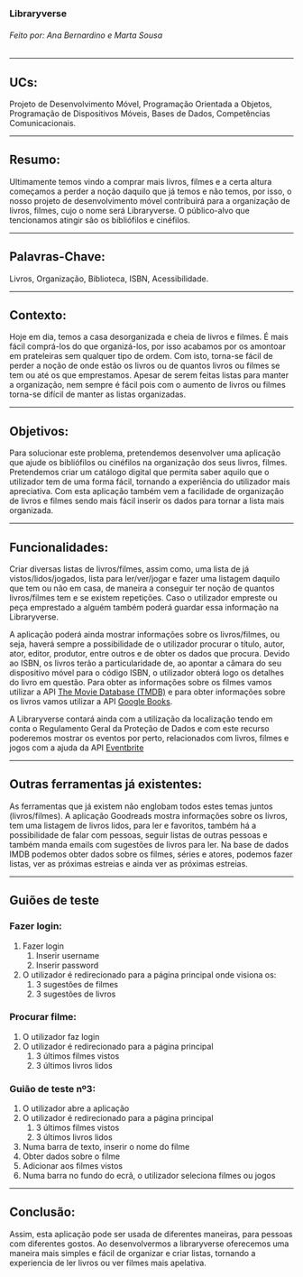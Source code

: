 ### Libraryverse

###### Feito por: Ana Bernardino e Marta Sousa

***


## UCs: 
Projeto de Desenvolvimento Móvel, Programação Orientada a Objetos, Programação de Dispositivos Móveis, Bases de Dados, Competências Comunicacionais.


***


## Resumo: 
Ultimamente temos vindo a comprar mais livros, filmes e a certa altura começamos a perder a noção daquilo que já temos e não temos, por isso, o nosso projeto de desenvolvimento móvel contribuirá para a organização de livros, filmes, cujo o nome será Libraryverse. O público-alvo que tencionamos atingir são os bibliófilos e cinéfilos.


***


## Palavras-Chave: 
Livros, Organização, Biblioteca, ISBN, Acessibilidade.


***


## Contexto: 
Hoje em dia, temos a casa desorganizada e cheia de livros e filmes. É mais fácil comprá-los do que organizá-los, por isso acabamos por os amontoar em prateleiras sem qualquer tipo de ordem. Com isto, torna-se fácil de perder a noção de onde estão os livros ou de quantos livros ou filmes se tem ou até os que emprestamos. Apesar de serem feitas listas para manter a organização, nem sempre é fácil pois com o aumento de livros ou filmes torna-se difícil de manter as listas organizadas.


***


## Objetivos: 
Para solucionar este problema, pretendemos desenvolver uma aplicação que ajude os bibliófilos ou cinéfilos na organização dos seus livros, filmes. Pretendemos criar um catálogo digital que permita saber aquilo que o utilizador tem de uma forma fácil, tornando a experiência do utilizador mais apreciativa. Com esta aplicação também vem a facilidade de organização de livros e filmes sendo mais fácil inserir os dados para tornar a lista mais organizada.


***


## Funcionalidades:
Criar diversas listas de livros/filmes, assim como, uma lista de já vistos/lidos/jogados, lista para ler/ver/jogar e fazer uma listagem daquilo que tem ou não em casa, de maneira a conseguir ter noção de quantos livros/filmes tem e se existem repetições. Caso o utilizador empreste ou peça emprestado a alguém também poderá guardar essa informação na Libraryverse.  

A aplicação poderá ainda mostrar informações sobre os livros/filmes, ou seja, haverá sempre a possibilidade de o utilizador procurar o título, autor, ator, editor, produtor, entre outros e de obter os dados que procura. Devido ao ISBN, os livros terão a particularidade de, ao apontar a câmara do seu dispositivo móvel para o código ISBN, o utilizador obterá logo os detalhes do livro em questão. Para obter as informações sobre os filmes vamos utilizar a API [The Movie Database (TMDB)](https://www.themoviedb.org/) e para obter informações sobre os livros vamos utilizar a API [Google Books](https://developers.google.com/books/docs/overview).

A Libraryverse contará ainda com a utilização da localização tendo em conta o Regulamento Geral da Proteção de Dados e com este recurso poderemos mostrar os eventos por perto, relacionados com livros, filmes e jogos com a ajuda da API [Eventbrite](https://www.eventbrite.com/platform/api)

***

## Outras ferramentas já existentes:
As ferramentas que já existem não englobam todos estes temas juntos (livros/filmes). A aplicação Goodreads mostra informações sobre os livros, tem uma listagem de livros lidos, para ler e favoritos, também há a possibilidade de falar com pessoas, seguir listas de outras pessoas e também manda emails com sugestões de livros para ler. Na base de dados IMDB podemos obter dados sobre os filmes, séries e atores, podemos fazer listas, ver as próximas estreias e ainda ver as próximas estreias.

***

## Guiões de teste
### Fazer login:
1. Fazer login 
    1. Inserir username 
    2. Inserir password 
2. O utilizador é redirecionado para a página principal onde visiona os:
    1. 3 sugestões de filmes
    2. 3 sugestões de livros 

### Procurar filme: 
1. O utilizador faz login
2. O utilizador é redirecionado para a página principal 
    1. 3 últimos filmes vistos 
    2. 3 últimos livros lidos 

### Guião de teste nº3: 
1. O utilizador abre a aplicação 
2. O utilizador é redirecionado para a página principal 
   1. 3 últimos filmes vistos 
   2. 3 últimos livros lidos 
3. Numa barra de texto, inserir o nome do filme 
4. Obter dados sobre o filme 
5. Adicionar aos filmes vistos 
6. Numa barra no fundo do ecrã, o utilizador seleciona filmes ou jogos 

***

## Conclusão:
Assim, esta aplicação pode ser usada de diferentes maneiras, para pessoas com diferentes gostos. Ao desenvolvermos a libraryverse oferecemos uma maneira mais simples e fácil de organizar e criar listas, tornando a experiencia de ler livros ou ver filmes mais apelativa. 
